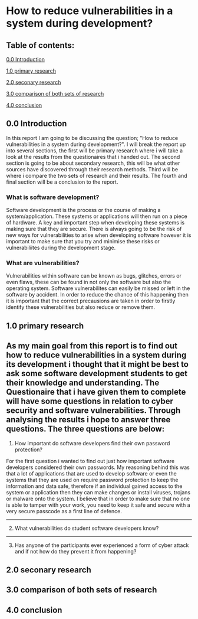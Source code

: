 # How to reduce vulnerabilities in a system during development?

## Table of contents:
[0.0 Introduction](https://github.com/s-j-pearce/Reducing-vulnerabilities-/blob/master/README.md#introduction)

[1.0 primary research](https://github.com/s-j-pearce/Reducing-vulnerabilities-/blob/master/README.md#primary-research)

[2.0 seconary research](https://github.com/s-j-pearce/Reducing-vulnerabilities-/blob/master/README.md#seconary-research)

[3.0 comparison of both sets of research](https://github.com/s-j-pearce/Reducing-vulnerabilities-/blob/master/README.md#comparison-of-both-sets-of-research)

[4.0 conclusion](https://github.com/s-j-pearce/Reducing-vulnerabilities-/blob/master/README.md#conclusion)

## 0.0 Introduction
In this report I am going to be discussing the question; "How to reduce vulnerabilities in a system during development?". I will break the report up into several sections, the first will be primary research where i will take a look at the results from the questionaires that i handed out. The second section is going to be about secondary research, this will be what other sources have discovered through their research methods. Third will be where i compare the two sets of research and their results. The fourth and final section will be a conclusion to the report.

### What is software development?
Software development is the process or the course of making a system/application. These systems or applications will then run on a piece of hardware. A key and important step when developing these systems is making sure that they are secure. There is always going to be the risk of new ways for vulnerabilities to arise when developing software however it is important to make sure that you try and minimise these risks or vulnerabiliites during the development stage. 
### What are vulnerabilities?
Vulnerabilities within software can be known as bugs, glitches, errors or even flaws, these can be found in not only the software but also the operating system. Software vulnerabilites can easily be missed or left in the software by accident. In order to reduce the chance of this happening then it is important that the correct precausions are taken in order to firstly identify these vulnerabilities but also reduce or remove them.

## 1.0 primary research
As my main goal from this report is to find out how to reduce vulnerabilities in a system during its development i thought that it might be best to ask some software development students to get their knowledge and understanding. The Questionaire that i have given them to complete will have some questions in relation to cyber security and software vulnerabilities. Through analysing the results i hope to answer three questions. The three questions are below:
--- 
1. How important do software developers find their own password protection?

For the first question i wanted to find out just how important software developers considered their own passwords. My reasoning behind this was that a lot of applications that are used to develop software or even the systems that they are used on require password protection to keep the information and data safe, therefore if an individual gained access to the system or application then they can make changes or install viruses, trojans or malware onto the system. I believe that in order to make sure that no one is able to tamper with your work, you need to keep it safe and secure with a very secure passcode as a first line of defence.

--- 
2. What vulnerabilities do student software developers know?

---
3. Has anyone of the participants ever experienced a form of cyber attack and if not how do they prevent it from happening?


## 2.0 seconary research

## 3.0 comparison of both sets of research

## 4.0 conclusion
